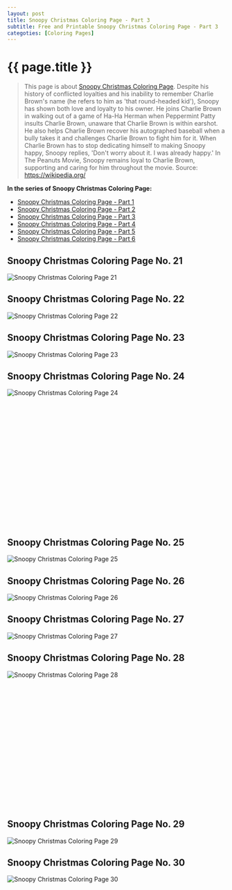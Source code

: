 ```yaml
---
layout: post
title: Snoopy Christmas Coloring Page - Part 3
subtitle: Free and Printable Snoopy Christmas Coloring Page - Part 3
categoties: [Coloring Pages]
---
```

{{ page.title }}
================
> This page is about [Snoopy Christmas Coloring Page](https://freecoloringpages.github.io/). Despite his history of conflicted loyalties and his inability to remember Charlie Brown's name (he refers to him as 'that round-headed kid'), Snoopy has shown both love and loyalty to his owner. He joins Charlie Brown in walking out of a game of Ha-Ha Herman when Peppermint Patty insults Charlie Brown, unaware that Charlie Brown is within earshot. He also helps Charlie Brown recover his autographed baseball when a bully takes it and challenges Charlie Brown to fight him for it. When Charlie Brown has to stop dedicating himself to making Snoopy happy, Snoopy replies, 'Don't worry about it. I was already happy.' In The Peanuts Movie, Snoopy remains loyal to Charlie Brown, supporting and caring for him throughout the movie. Source: https://wikipedia.org/

**In the series of Snoopy Christmas Coloring Page:**

* [Snoopy Christmas Coloring Page - Part 1](https://freecoloringpages.github.io/2017/11/21/Snoopy-Christmas-Coloring-Page-part-1.html)
* [Snoopy Christmas Coloring Page - Part 2](https://freecoloringpages.github.io/2017/11/21/Snoopy-Christmas-Coloring-Page-part-2.html)
* [Snoopy Christmas Coloring Page - Part 3](https://freecoloringpages.github.io/2017/11/21/Snoopy-Christmas-Coloring-Page-part-3.html)
* [Snoopy Christmas Coloring Page - Part 4](https://freecoloringpages.github.io/2017/11/21/Snoopy-Christmas-Coloring-Page-part-4.html)
* [Snoopy Christmas Coloring Page - Part 5](https://freecoloringpages.github.io/2017/11/21/Snoopy-Christmas-Coloring-Page-part-5.html)
* [Snoopy Christmas Coloring Page - Part 6](https://freecoloringpages.github.io/2017/11/21/Snoopy-Christmas-Coloring-Page-part-6.html)

## Snoopy Christmas Coloring Page No. 21
![Snoopy Christmas Coloring Page 21](https://freecoloringpages.github.io/img/Snoopy-Christmas-Coloring-Page%20(21).jpg "Snoopy Christmas Coloring Page 21")

## Snoopy Christmas Coloring Page No. 22
![Snoopy Christmas Coloring Page 22](https://freecoloringpages.github.io/img/Snoopy-Christmas-Coloring-Page%20(22).jpg "Snoopy Christmas Coloring Page 22")

## Snoopy Christmas Coloring Page No. 23
![Snoopy Christmas Coloring Page 23](https://freecoloringpages.github.io/img/Snoopy-Christmas-Coloring-Page%20(23).jpg "Snoopy Christmas Coloring Page 23")

## Snoopy Christmas Coloring Page No. 24
![Snoopy Christmas Coloring Page 24](https://freecoloringpages.github.io/img/Snoopy-Christmas-Coloring-Page%20(24).jpg "Snoopy Christmas Coloring Page 24")

<script async src="//pagead2.googlesyndication.com/pagead/js/adsbygoogle.js"></script><!-- Texxtonly --><ins class="adsbygoogle" style="display:inline-block;width:336px;height:280px" data-ad-client="ca-pub-6753140515841889" data-ad-slot="3207852233"></ins><script>(adsbygoogle = window.adsbygoogle || []).push({}); </script>

## Snoopy Christmas Coloring Page No. 25
![Snoopy Christmas Coloring Page 25](https://freecoloringpages.github.io/img/Snoopy-Christmas-Coloring-Page%20(25).jpg "Snoopy Christmas Coloring Page 25")

## Snoopy Christmas Coloring Page No. 26
![Snoopy Christmas Coloring Page 26](https://freecoloringpages.github.io/img/Snoopy-Christmas-Coloring-Page%20(26).jpg "Snoopy Christmas Coloring Page 26")

## Snoopy Christmas Coloring Page No. 27
![Snoopy Christmas Coloring Page 27](https://freecoloringpages.github.io/img/Snoopy-Christmas-Coloring-Page%20(27).jpg "Snoopy Christmas Coloring Page 27")

## Snoopy Christmas Coloring Page No. 28
![Snoopy Christmas Coloring Page 28](https://freecoloringpages.github.io/img/Snoopy-Christmas-Coloring-Page%20(28).jpg "Snoopy Christmas Coloring Page 28")

<script async src="//pagead2.googlesyndication.com/pagead/js/adsbygoogle.js"></script><!-- Texxtonly --><ins class="adsbygoogle" style="display:inline-block;width:336px;height:280px" data-ad-client="ca-pub-6753140515841889" data-ad-slot="3207852233"></ins><script>(adsbygoogle = window.adsbygoogle || []).push({}); </script>

## Snoopy Christmas Coloring Page No. 29
![Snoopy Christmas Coloring Page 29](https://freecoloringpages.github.io/img/Snoopy-Christmas-Coloring-Page%20(29).jpg "Snoopy Christmas Coloring Page 29")

## Snoopy Christmas Coloring Page No. 30
![Snoopy Christmas Coloring Page 30](https://freecoloringpages.github.io/img/Snoopy-Christmas-Coloring-Page%20(30).jpg "Snoopy Christmas Coloring Page 30")

